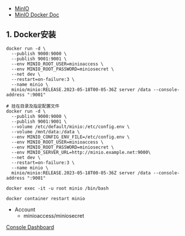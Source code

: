 - [MinIO](https://hub.docker.com/r/minio/minio) 
- [MinIO Docker Doc](https://min.io/docs/minio/container/index.html) 

## 1. Docker安装
```shell
docker run -d \
  --publish 9000:9000 \
  --publish 9001:9001 \
  --env MINIO_ROOT_USER=minioaccess \
  --env MINIO_ROOT_PASSWORD=miniosecret \
  --net dev \
  --restart=on-failure:3 \
  --name minio \
  minio/minio:RELEASE.2023-05-18T00-05-36Z server /data --console-address ":9001"

# 挂在目录及指定配置文件
docker run -d \
  --publish 9000:9000 \
  --publish 9001:9001 \
  --volume /etc/default/minio:/etc/config.env \
  --volume /mnt/data:/data \
  --env MINIO_CONFIG_ENV_FILE=/etc/config.env \
  --env MINIO_ROOT_USER=minioaccess \
  --env MINIO_ROOT_PASSWORD=miniosecret \
  --env MINIO_SERVER_URL=http://minio.example.net:9000\
  --net dev \
  --restart=on-failure:3 \
  --name minio \
  minio/minio:RELEASE.2023-05-18T00-05-36Z server /data --console-address ":9001"

docker exec -it -u root minio /bin/bash

docker container restart minio
```

- Account
  - minioaccess/miniosecret

[Console Dashboard](http://localhost:9001)

